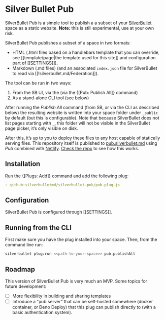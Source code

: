 # Silver Bullet Pub
SilverBullet Pub is a simple tool to publish a a subset of your [SilverBullet](https://silverbullet.md) space as a static website. 
**Note:** this is still experimental, use at your own risk.

SilverBullet Pub publishes a subset of a space in two formats:

- HTML (.html files based on a handlebars template that you can override, see [[template/page|the template used for this site]] and configuration part of [[SETTINGS]]).
- Markdown (.md files) (and an associated `index.json` file for SilverBullet to read via [[!silverbullet.md/Federation]]).

The tool can be run in two ways:

1. From the SB UI, via the (via the {[Pub: Publish All]} command)
2. As a stand-alone CLI tool (see below)

After running the _Publish All_ command (from SB, or via the CLI as described below) the resulting website is written into your space folder under `_public` by default (but this is configurable). Note that because SilverBullet does not list pages starting with `_`, this folder will not be visible in the SilverBullet page picker, it’s only visible on disk.

After this, it’s up to you to deploy these files to any host capable of statically serving files. This repository itself is published to [pub.silverbullet.md](https://publish.silverbullet.md) using _Pub_ combined with [Netlify](https://netlify.com/). [Check the repo](https://github.com/silverbulletmd/silverbullet-pub/blob/main/netlify.toml) to see how this works.

## Installation

Run the {[Plugs: Add]} command and add the following plug:

```yaml
- github:silverbulletmd/silverbullet-pub/pub.plug.js
```

## Configuration

SilverBullet Pub is configured through [[SETTINGS]].

## Running from the CLI

First make sure you have the plug installed into your space. Then, from the command line run:

```bash
silverbullet plug:run <<path-to-your-space>> pub.publishAll
```

## Roadmap
This version of SilverBullet Pub is very much an MVP. Some topics for future development:

* [ ] More flexibility in building and sharing templates
* [ ] Introduce a “pub server” that can be self-hosted somewhere (docker container, or Deno Deploy) that this plug can publish directly to (with a basic authentication system).